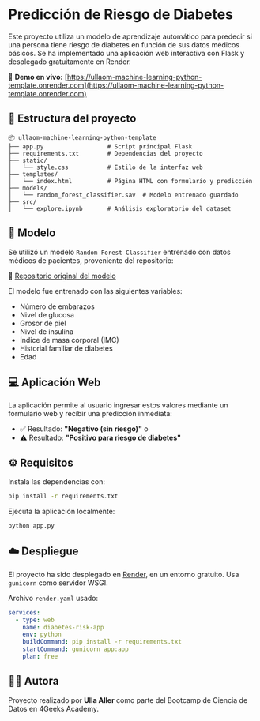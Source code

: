 # Predicción de Riesgo de Diabetes

Este proyecto utiliza un modelo de aprendizaje automático para predecir si una persona tiene riesgo de diabetes en función de sus datos médicos básicos. Se ha implementado una aplicación web interactiva con Flask y desplegado gratuitamente en Render.

🔗 **Demo en vivo:** [https://ullaom-machine-learning-python-template.onrender.com](https://ullaom-machine-learning-python-template.onrender.com)

## 📁 Estructura del proyecto

```
📦 ullaom-machine-learning-python-template
├── app.py                  # Script principal Flask
├── requirements.txt        # Dependencias del proyecto
├── static/
│   └── style.css           # Estilo de la interfaz web
├── templates/
│   └── index.html          # Página HTML con formulario y predicción
├── models/
│   └── random_forest_classifier.sav  # Modelo entrenado guardado
├── src/
│   └── explore.ipynb       # Análisis exploratorio del dataset
```

## 🧠 Modelo

Se utilizó un modelo `Random Forest Classifier` entrenado con datos médicos de pacientes, proveniente del repositorio:

📂 [Repositorio original del modelo](https://github.com/4GeeksAcademy/ulla-decision-tree-project-tutorial)

El modelo fue entrenado con las siguientes variables:

- Número de embarazos
- Nivel de glucosa
- Grosor de piel
- Nivel de insulina
- Índice de masa corporal (IMC)
- Historial familiar de diabetes
- Edad

## 💻 Aplicación Web

La aplicación permite al usuario ingresar estos valores mediante un formulario web y recibir una predicción inmediata:

- ✅ Resultado: **"Negativo (sin riesgo)"** o
- ⚠️ Resultado: **"Positivo para riesgo de diabetes"**

## ⚙️ Requisitos

Instala las dependencias con:

```bash
pip install -r requirements.txt
```

Ejecuta la aplicación localmente:

```bash
python app.py
```

## ☁️ Despliegue

El proyecto ha sido desplegado en [Render](https://render.com/), en un entorno gratuito. Usa `gunicorn` como servidor WSGI.

Archivo `render.yaml` usado:

```yaml
services:
  - type: web
    name: diabetes-risk-app
    env: python
    buildCommand: pip install -r requirements.txt
    startCommand: gunicorn app:app
    plan: free
```

## 👩‍💻 Autora

Proyecto realizado por **Ulla Aller** como parte del Bootcamp de Ciencia de Datos en 4Geeks Academy.
